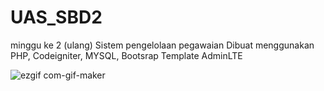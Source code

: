 # UAS_SBD2
minggu ke 2 (ulang)
Sistem pengelolaan pegawaian Dibuat menggunakan PHP, Codeigniter, MYSQL, Bootsrap Template AdminLTE

![ezgif com-gif-maker](https://user-images.githubusercontent.com/33394833/129376891-25b3ee02-5025-4da5-9605-20de977588ed.gif)
